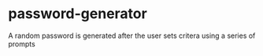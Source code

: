 # password-generator
A random password is generated after the user sets critera using a series of prompts 
